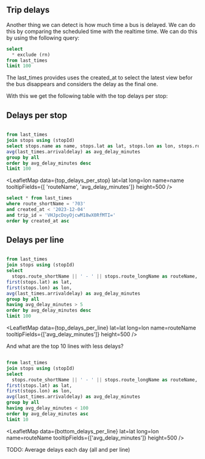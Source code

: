 ## Trip delays

Another thing we can detect is how much time a bus is delayed. We can do this by comparing the scheduled time with the realtime time. We can do this by using the following query:


```sql last_times
select
  * exclude (rn)
from last_times
limit 100
```

The last_times provides uses the created_at to select the latest view befor the bus disappears and considers the delay as the final one.

With this we get the following table with the top delays per stop:

## Delays per stop

```sql top_delays_per_stop

from last_times
join stops using (stopId)
select stops.name as name, stops.lat as lat, stops.lon as lon, stops.route_shortName || ' - ' || stops.route_longName as routeName,
avg(last_times.arrivaldelay) as avg_delay_minutes
group by all
order by avg_delay_minutes desc
limit 100
```

<LeafletMap
data={top_delays_per_stop}
lat=lat
long=lon
name=name
tooltipFields={[ 'routeName', 'avg_delay_minutes']}
height=500
/>


```sql times_703
select * from last_times 
where route_shortName = '703'
and created_at < '2023-12-04'
and trip_id = 'VHJpcDoyOjcwM18wX0RfMTI='
order by created_at asc
```

## Delays per line

```sql top_delays_per_line

from last_times
join stops using (stopId)
select 
  stops.route_shortName || ' - ' || stops.route_longName as routeName,
first(stops.lat) as lat, 
first(stops.lon) as lon, 
avg(last_times.arrivaldelay) as avg_delay_minutes
group by all
having avg_delay_minutes > 5
order by avg_delay_minutes desc
limit 100
```

<LeafletMap
data={top_delays_per_line}
lat=lat
long=lon
name=routeName
tooltipFields={['avg_delay_minutes']}
height=500
/>

And what are the top 10 lines with less delays?

```sql bottom_delays_per_line

from last_times
join stops using (stopId)
select 
  stops.route_shortName || ' - ' || stops.route_longName as routeName,
first(stops.lat) as lat, 
first(stops.lon) as lon, 
avg(last_times.arrivaldelay) as avg_delay_minutes
group by all
having avg_delay_minutes < 100
order by avg_delay_minutes asc
limit 10
```

<LeafletMap
data={bottom_delays_per_line}
lat=lat
long=lon
name=routeName
tooltipFields={['avg_delay_minutes']}
height=500
/>

TODO: Average delays each day (all and per line)
